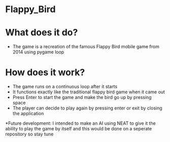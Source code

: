 # Flappy_Bird
# What does it do?
- The game is a recreation of the famous Flappy Bird mobile game from 2014 using pygame loop 
# How does it work?
- The game runs on a continuous loop after it starts
- It functions exactly like the traditional flappy bird game when it came out
- Press Enter to start the game and make the bird go up by pressing space
- The player can decide to play again by pressing enter or exit by closing the application

*Future development: I intended to make an AI using NEAT to give it the ability to play the game by itself and this would be done on a seperate repository so stay tune
